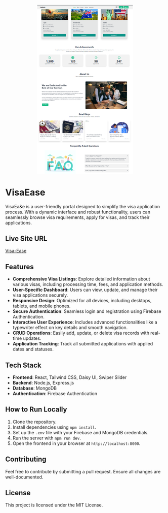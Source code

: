 <p align="center">
  <img src="https://raw.githubusercontent.com/hrid1/visa-ease-client/refs/heads/main/Screenshot%202025-04-10%20221947.png" alt="VisaEase Screenshot" width="60%" />
</p>


# VisaEase

VisaEa&e is a user-friendly portal designed to simplify the visa application process. With a dynamic interface and robust functionality, users can seamlessly browse visa requirements, apply for visas, and track their applications.

## Live Site URL
[Visa-Ease](https://visa-ease-1621f.web.app/)

## Features
- **Comprehensive Visa Listings**: Explore detailed information about various visas, including processing time, fees, and application methods.
- **User-Specific Dashboard**: Users can view, update, and manage their visa applications securely.
- **Responsive Design**: Optimized for all devices, including desktops, tablets, and mobile phones.
- **Secure Authentication**: Seamless login and registration using Firebase Authentication.
- **Interactive User Experience**: Includes advanced functionalities like a typewriter effect on key details and smooth navigation.
- **CRUD Operations**: Easily add, update, or delete visa records with real-time updates.
- **Application Tracking**: Track all submitted applications with applied dates and statuses.

## Tech Stack
- **Frontend**: React, Tailwind CSS, Daisy UI, Swiper Slider
- **Backend**: Node.js, Express.js
- **Database**: MongoDB
- **Authentication**: Firebase Authentication

## How to Run Locally
1. Clone the repository.
2. Install dependencies using `npm install`.
3. Set up the `.env` file with your Firebase and MongoDB credentials.
4. Run the server with `npm run dev`.
5. Open the frontend in your browser at `http://localhost:8000`.

## Contributing
Feel free to contribute by submitting a pull request. Ensure all changes are well-documented.

## License
This project is licensed under the MIT License.
